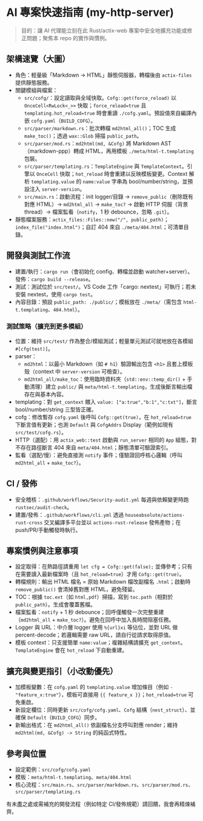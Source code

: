 # AI 專案快速指南 (my-http-server)

> 目的：讓 AI 代理能立刻在此 Rust/actix-web 專案中安全地擴充功能或修正問題；聚焦本 repo 的實作與慣例。

## 架構速覽（大圖）

- 角色：輕量級「Markdown → HTML」靜態伺服器，轉檔後由 `actix-files` 提供靜態服務。
- 關鍵模組與檔案：
  - `src/cofg/`：設定讀取與全域快取。`Cofg::get(force_reload)` 以 `OnceCell<RwLock<_>>` 快取；`force_reload=true` 且 `templating.hot_reload=true` 時會重讀 `./cofg.yaml`。預設值來自編譯內嵌 `cofg.yaml`（`BUILD_COFG`）。
  - `src/parser/markdown.rs`：批次轉檔 `md2html_all()`；TOC 生成 `make_toc()`；透過 `wax::Glob` 掃描 `public_path`。
  - `src/parser/mod.rs`：`md2html(md, &Cofg)` 將 Markdown AST（markdown-ppp）轉成 HTML，再用模板 `./meta/html-t.templating` 包裝。
  - `src/parser/templating.rs`：`TemplateEngine` 與 `TemplateContext`。引擎以 `OnceCell` 快取；`hot_reload` 時會重建以反映模板變更。Context 解析 `templating.value` 的 `name:value` 字串為 bool/number/string，並預設注入 `server-version`。
  - `src/main.rs`：啟動流程：init logger/目錄 → `remove_public`（刪除既有對應 HTML）→ `md2html_all` → `make_toc?` → 啟動 HTTP 伺服（背景 thread）→ 檔案監看（`notify`，1 秒 debounce，忽略 `.git`）。
- 靜態檔案服務：`actix_files::Files::new("/", public_path)`；`index_file("index.html")`；自訂 404 來自 `./meta/404.html`；可清單目錄。

## 開發與測試工作流

- 建置/執行：`cargo run`（會初始化 config、轉檔並啟動 watcher+server）。發佈：`cargo build --release`。
- 測試：測試位於 `src/test/`。VS Code 工作「cargo: nextest」可執行；若未安裝 nextest，使用 `cargo test`。
- 內容目錄：預設 `public_path: ./public/`；模板放在 `./meta/`（需包含 `html-t.templating`、`404.html`）。

### 測試策略（擴充到更多模組）

- 位置：維持 `src/test/` 作為整合/模組測試；輕量單元測試可就地放在各模組 `#[cfg(test)]`。
- parser：
  - `md2html`：以最小 Markdown（如 `# h1`）驗證輸出包含 `<h1>` 且套上模板殼（context 中 `server-version` 可檢查）。
  - `md2html_all/make_toc`：使用臨時資料夾（`std::env::temp_dir()` + 手動清理）建立 `public/` 與 `meta/html-t.templating`，生成後斷言輸出檔存在與基本內容。
- templating：對 `get_context` 餵入 `value: ["a:true","b:1","c:txt"]`，斷言 bool/number/string 三型皆正確。
- cofg：修改暫存 `cofg.yaml` 後呼叫 `Cofg::get(true)`，在 `hot_reload=true` 下斷言值有更新；也測 `Default` 與 `CofgAddrs` Display（範例如現有 `src/test/cofg.rs`）。
- HTTP（選配）：用 `actix_web::test` 啟動與 `run_server` 相同的 `App` 組態，對不存在路徑斷言 404 來自 `meta/404.html`；靜態清單可驗證索引。
- 監看（選配/慢）：避免直接測 `notify` 事件；僅驗證回呼核心邏輯（呼叫 `md2html_all` + `make_toc?`）。

## CI / 發佈

- 安全稽核：`.github/workflows/Security-audit.yml` 每週與依賴變更時跑 `rustsec/audit-check`。
- 建置/發佈：`.github/workflows/cli.yml` 透過 `houseabsolute/actions-rust-cross` 交叉編譯多平台並以 `actions-rust-release` 發佈產物；在 push/PR/手動觸發時執行。

## 專案慣例與注意事項

- 設定取得：在熱路徑請重用 `let cfg = Cofg::get(false);` 並傳參考；只有在需要讀入最新檔案時（且 `hot_reload=true`）才用 `Cofg::get(true)`。
- 轉檔規則：輸出 HTML 檔名 = 原始 Markdown 檔改副檔名 `.html`；啟動時 `remove_public()` 會清掉舊對應 HTML，避免殘留。
- TOC：根據 `toc.ext`（如 `html,pdf`）掃描，寫到 `toc.path`（相對於 `public_path`）。生成會覆蓋舊檔。
- 檔案監看：`notify` + 1 秒 debounce；回呼僅觸發一次完整重建（`md2html_all` + `make_toc?`）。避免在回呼中加入長時間阻塞任務。
- Logger 與 URL：中介層 logger 使用 `%{url}xi` 等佔位，並對 URL 做 percent-decode；若邏輯需要 raw URL，請自行從請求取得原值。
- 模板 context：只支援簡單 `name:value`；複雜結構請擴充 `get_context`。`TemplateEngine` 會在 `hot_reload` 下自動重建。

## 擴充與變更指引（小改動優先）

- 加模板變數：在 `cofg.yaml` 的 `templating.value` 增加條目（例如 `- "feature_x:true"`），模板可直接用 `{{ feature_x }}`；`hot_reload=true` 可免重啟。
- 新設定欄位：同時更新 `src/cofg/cofg.yaml`、`Cofg` 結構（`nest_struct`）、並確保 `Default`（`BUILD_COFG`）同步。
- 新輸出格式：在 `md2html_all()` 依副檔名分支呼叫對應 render；維持 `md2html(md, &Cofg) -> String` 的純函式特性。

## 參考與位置

- 設定範例：`src/cofg/cofg.yaml`
- 模板：`meta/html-t.templating`、`meta/404.html`
- 核心流程：`src/main.rs`、`src/parser/markdown.rs`、`src/parser/mod.rs`、`src/parser/templating.rs`

有未盡之處或需補充的開發流程（例如特定 CI/發佈規範）請回饋，我會再精煉補齊。
